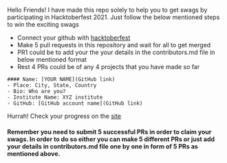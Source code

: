 Hello Friends! I have made this repo solely to help you to get swags by participating in Hacktoberfest 2021.
Just follow the below mentioned steps to win the exciting swags
- Connect your github with [hacktoberfest](https://hacktoberfest.digitalocean.com/)
- Make 5 pull requests in this repository and wait for all to get merged
- PR1 could be to add your the your details in the contributors.md file in below mentioned format
- Rest 4 PRs could be of any 4 projects that you have made so far

```
#### Name: [YOUR NAME](GitHub link)
- Place: City, State, Country
- Bio: Who are you?
- Institute Name: XYZ institute
- GitHub: [GitHub account name](GitHub link)
```


Hurrah! Check your progress on the [site](https://hacktoberfest.digitalocean.com/)

#### Remember you need to submit 5 successful PRs in order to claim your swags. In order to do so either you can make 5 different PRs or just add your details in contributors.md file one by one in form of 5 PRs as mentioned above.

